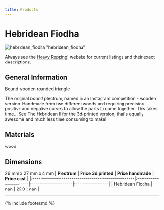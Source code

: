 ```yaml
---
title: Products
---
```


# Hebridean Fiodha

![hebridean_fiodha](../assets/img/hebridean_fiodha.jpg) "hebridean_fiodha"

Always see the [Heavy Repping!](https://www.heavyrepping.com) website for current listings and their exact descriptions.

## General Information
Bound wooden rounded triangle

The original *bound* plectrum, named in an Instagram competition - wooden version. Handmade from two different woods and requiring precision positive and negative curves to allow the parts to come together. This takes time... See The Hebridean II for the 3d-printed version, that's equally awesome and much less time consuming to make!

## Materials
wood

## Dimensions
26 mm x 27 mm x 4 mm
| **Plectrum**                                        | **Price 3d printed**   | **Price handmade**   | **Price cast**   |
|:----------------------------------------------------|:-----------------------|:---------------------|:-----------------|
| Hebridean Fiodha                                          | nan               | 25.0             | nan         |

---

{% include footer.md %}
